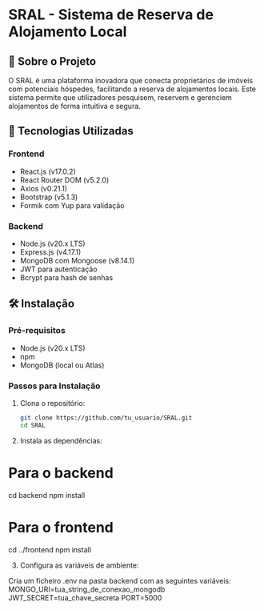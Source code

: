 # SRAL - Sistema de Reserva de Alojamento Local

## 📌 Sobre o Projeto

O SRAL é uma plataforma inovadora que conecta proprietários de imóveis com potenciais hóspedes, facilitando a reserva de alojamentos locais. Este sistema permite que utilizadores pesquisem, reservem e gerenciem alojamentos de forma intuitiva e segura.

## 🚀 Tecnologias Utilizadas

### Frontend
- React.js (v17.0.2)
- React Router DOM (v5.2.0)
- Axios (v0.21.1)
- Bootstrap (v5.1.3)
- Formik com Yup para validação

### Backend
- Node.js (v20.x LTS)
- Express.js (v4.17.1)
- MongoDB com Mongoose (v8.14.1)
- JWT para autenticação
- Bcrypt para hash de senhas

## 🛠️ Instalação

### Pré-requisitos
- Node.js (v20.x LTS)
- npm
- MongoDB (local ou Atlas)

### Passos para Instalação

1. Clona o repositório:
   ```bash
   git clone https://github.com/tu_usuario/SRAL.git
   cd SRAL

2. Instala as dependências:
# Para o backend
 cd backend
 npm install

# Para o frontend
 cd ../frontend
 npm install

3. Configura as variáveis de ambiente:

Cria um ficheiro .env na pasta backend com as seguintes variáveis:
 MONGO_URI=tua_string_de_conexao_mongodb
 JWT_SECRET=tua_chave_secreta
 PORT=5000

